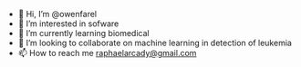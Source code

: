 - 👋 Hi, I’m @owenfarel
- 👀 I’m interested in sofware
- 🌱 I’m currently learning biomedical
- 💞️ I’m looking to collaborate on machine learning in detection of leukemia
- 📫 How to reach me raphaelarcady@gmail.com

<!---
owenfarel/owenfarel is a ✨ special ✨ repository because its `README.md` (this file) appears on your GitHub profile.
You can click the Preview link to take a look at your changes.
--->
